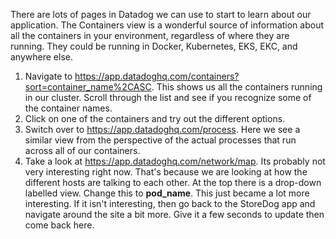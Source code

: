 There are lots of pages in Datadog we can use to start to learn about our application. The Containers view is a wonderful source of information about all the containers in your environment, regardless of where they are running. They could be running in Docker, Kubernetes, EKS, EKC, and anywhere else. 

1.  Navigate to https://app.datadoghq.com/containers?sort=container_name%2CASC. This shows us all the containers running in our cluster. Scroll through the list and see if you recognize some of the container names. 
2.  Click on one of the containers and try out the different options.
3.  Switch over to https://app.datadoghq.com/process. Here we see a similar view from the perspective of the actual processes that run across all of our containers. 
4.  Take a look at https://app.datadoghq.com/network/map. Its probably not very interesting right now. That's because we are looking at how the different hosts are talking to each other. At the top there is a drop-down labelled view. Change this to **pod_name**. This just became a lot more interesting. If it isn't interesting, then go back to the StoreDog app and navigate around the site a bit more. Give it a few seconds to update then come back here.

